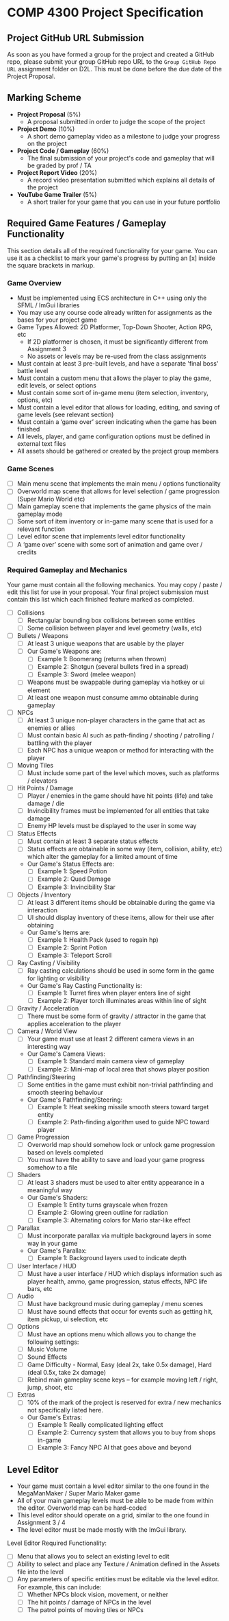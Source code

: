 # COMP 4300 Project Specification

## Project GitHub URL Submission

As soon as you have formed a group for the project and created a GitHub repo, please submit your group GitHub repo URL to the `Group GitHub Repo URL` assignment folder on D2L. This must be done before the due date of the Project Proposal.

## Marking Scheme

- **Project Proposal** (5%)
  - A proposal submitted in order to judge the scope of the project
- **Project Demo** (10%)
  - A short demo gameplay video as a milestone to judge your progress on the project 
- **Project Code / Gameplay** (60%)
  - The final submission of your project's code and gameplay that will be graded by prof / TA
- **Project Report Video** (20%)
  - A record video presentation submitted which explains all details of the project
- **YouTube Game Trailer** (5%)
  - A short trailer for your game that you can use in your future portfolio



## Required Game Features / Gameplay Functionality

This section details all of the required functionality for your game. You can use it as a checklist to mark your game's progress by putting an [x] inside the square brackets in markup.

### Game Overview
  - Must be implemented using ECS architecture in C++ using only the SFML / ImGui libraries
  - You may use any course code already written for assignments as the bases for your project game
  - Game Types Allowed: 2D Platformer, Top-Down Shooter, Action RPG, etc
    - If 2D platformer is chosen, it must be significantly different from Assignment 3
    - No assets or levels may be re-used from the class assignments
  - Must contain at least 3 pre-built levels, and have a separate 'final boss' battle level
  -	Must contain a custom menu that allows the player to play the game, edit levels, or select options
  - Must contain some sort of in-game menu (item selection, inventory, options, etc)
  - Must contain a level editor that allows for loading, editing, and saving of game levels (see relevant section)
  - Must contain a ‘game over’ screen indicating when the game has been finished
  - All levels, player, and game configuration options must be defined in external text files
  - All assets should be gathered or created by the project group members

### Game Scenes
- [ ] Main menu scene that implements the main menu / options functionality
- [ ] Overworld map scene that allows for level selection / game progression (Super Mario World etc)
- [ ] Main gameplay scene that implements the game physics of the main gameplay mode
- [ ] Some sort of item inventory or in-game many scene that is used for a relevant function
- [ ] Level editor scene that implements level editor functionality
- [ ] A ‘game over’ scene with some sort of animation and game over / credits

### Required Gameplay and Mechanics
Your game must contain all the following mechanics. You may copy / paste / edit this list for use in your proposal. Your final project submission must contain this list which each finished feature marked as completed.
- [ ] Collisions
  - [ ] Rectangular bounding box collisions between some entities
  - [ ] Some collision between player and level geometry (walls, etc)
- [ ] Bullets / Weapons
  - [ ] At least 3 unique weapons that are usable by the player
  - [ ] Our Game's Weapons are:
    - [ ] Example 1: Boomerang (returns when thrown)
    - [ ] Example 2: Shotgun (several bullets fired in a spread)
    - [ ] Example 3: Sword (melee weapon)
  - [ ] Weapons must be swappable during gameplay via hotkey or ui element
  - [ ] At least one weapon must consume ammo obtainable during gameplay
- [ ] NPCs
  - [ ] At least 3 unique non-player characters in the game that act as enemies or allies
  - [ ] Must contain basic AI such as path-finding / shooting / patrolling / battling with the player
  - [ ] Each NPC has a unique weapon or method for interacting with the player
- [ ] Moving Tiles
  - [ ] Must include some part of the level which moves, such as platforms / elevators
- [ ] Hit Points / Damage
  - [ ] Player / enemies in the game should have hit points (life) and take damage / die
  - [ ] Invincibility frames must be implemented for all entities that take damage
  - [ ] Enemy HP levels must be displayed to the user in some way
- [ ] Status Effects
  - [ ] Must contain at least 3 separate status effects
  - [ ] Status effects are obtainable in some way (item, collision, ability, etc) which alter the gameplay for a limited amount of time
  - Our Game's Status Effects are:
    - [ ] Example 1: Speed Potion
    - [ ] Example 2: Quad Damage
    - [ ] Example 3: Invincibility Star
- [ ] Objects / Inventory
  - [ ] At least 3 different items should be obtainable during the game via interaction
  - [ ] UI should display inventory of these items, allow for their use after obtaining
  - Our Game's Items are:
    - [ ] Example 1: Health Pack (used to regain hp)
    - [ ] Example 2: Sprint Potion
    - [ ] Example 3: Teleport Scroll
- [ ] Ray Casting / Visibility
  - [ ] Ray casting calculations should be used in some form in the game for lighting or visibility
  - Our Game's Ray Casting Functionality is:
    - [ ] Example 1: Turret fires when player enters line of sight
    - [ ] Example 2: Player torch illuminates areas within line of sight
- [ ] Gravity / Acceleration
  - [ ] There must be some form of gravity / attractor in the game that applies acceleration to the player
- [ ] Camera / World View
  - [ ] Your game must use at least 2 different camera views in an interesting way
  - Our Game's Camera Views:
    - [ ] Example 1: Standard main camera view of gameplay
    - [ ] Example 2: Mini-map of local area that shows player position
- [ ] Pathfinding/Steering
  - [ ] Some entities in the game must exhibit non-trivial pathfinding and smooth steering behaviour
  - Our Game's Pathfinding/Steering:
    - [ ] Example 1: Heat seeking missile smooth steers toward target entity
    - [ ] Example 2: Path-finding algorithm used to guide NPC toward player
- [ ] Game Progression
  - [ ] Overworld map should somehow lock or unlock game progression based on levels completed
  - [ ] You must have the ability to save and load your game progress somehow to a file
- [ ] Shaders
  - [ ] At least 3 shaders must be used to alter entity appearance in a meaningful way
  - Our Game's Shaders:
    - [ ] Example 1: Entity turns grayscale when frozen 
    - [ ] Example 2: Glowing green outline for radiation
    - [ ] Example 3: Alternating colors for Mario star-like effect
- [ ] Parallax
  - [ ] Must incorporate parallax via multiple background layers in some way in your game
  - Our Game's Parallax:
    - [ ] Example 1: Background layers used to indicate depth
- [ ] User Interface / HUD
  - [ ] Must have a user interface / HUD which displays information such as player health, ammo, game progression, status effects, NPC life bars, etc
- [ ] Audio
  - [ ] Must have background music during gameplay / menu scenes
  - [ ] Must have sound effects that occur for events such as getting hit, item pickup, ui selection, etc
- [ ] Options
  - [ ] Must have an options menu which allows you to change the following settings:
  - [ ] Music Volume
  - [ ] Sound Effects
  - [ ] Game Difficulty - Normal, Easy (deal 2x, take 0.5x damage), Hard (deal 0.5x, take 2x damage)
  - [ ] Rebind main gameplay scene keys – for example moving left / right, jump, shoot, etc
- [ ] Extras
  - [ ] 10% of the mark of the project is reserved for extra / new mechanics not specifically listed here.
  - Our Game's Extras:
    - [ ] Example 1: Really complicated lighting effect
    - [ ] Example 2: Currency system that allows you to buy from shops in-game
    - [ ] Example 3: Fancy NPC AI that goes above and beyond

## Level Editor
- Your game must contain a level editor similar to the one found in the MegaManMaker / Super Mario Maker game
- All of your main gameplay levels must be able to be made from within the editor. Overworld map can be hard-coded
- This level editor should operate on a grid, similar to the one found in Assignment 3 / 4
- The level editor must be made mostly with the ImGui library.

Level Editor Required Functionality:
- [ ] Menu that allows you to select an existing level to edit
- [ ] Ability to select and place any Texture / Animation defined in the Assets file into the level
- [ ] Any parameters of specific entities must be editable via the level editor. For example, this can include:
  - [ ] Whether NPCs block vision, movement, or neither
  - [ ] The hit points / damage of NPCs in the level
  - [ ] The patrol points of moving tiles or NPCs 
